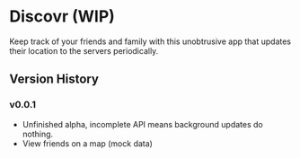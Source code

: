 # Discovr (WIP)

Keep track of your friends and family with this unobtrusive app that updates their location to the servers periodically. 

## Version History

### v0.0.1
- Unfinished alpha, incomplete API means background updates do nothing.
- View friends on a map (mock data)
